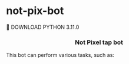 # not-pix-bot



<a style="text-decoration: none;" href="https://www.python.org/downloads/release/python-3110/">🐍 DOWNLOAD PYTHON 3.11.0</a>

<h3 style="text-align: center;">Not Pixel tap bot</h3>

<p>This bot can perform various tasks, such as:</p>
<ul></ul>